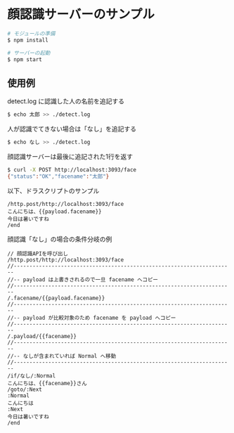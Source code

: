 # 顔認識サーバーのサンプル

```sh
# モジュールの準備
$ npm install

# サーバーの起動
$ npm start
```

## 使用例

detect.log に認識した人の名前を追記する

```sh
$ echo 太郎 >> ./detect.log
```

人が認識でてきない場合は「なし」を追記する

```sh
$ echo なし >> ./detect.log
```

顔認識サーバーは最後に追記された1行を返す

```sh
$ curl -X POST http://localhost:3093/face
{"status":"OK","facename":"太郎"}
```

以下、ドラスクリプトのサンプル

```
/http.post/http://localhost:3093/face
こんにちは、{{payload.facename}}
今日は暑いですね
/end
```

顔認識「なし」の場合の条件分岐の例

```
// 顔認識APIを呼び出し
/http.post/http://localhost:3093/face
//----------------------------------------------------------------------
//-- payload は上書きされるので一旦 facename へコピー
//----------------------------------------------------------------------
/.facename/{{payload.facename}}
//----------------------------------------------------------------------
//-- payload が比較対象のため facename を payload へコピー
//----------------------------------------------------------------------
/.payload/{{facename}}
//----------------------------------------------------------------------
//-- なしが含まれていれば Normal へ移動
//----------------------------------------------------------------------
/if/なし/:Normal
こんにちは、{{facename}}さん
/goto/:Next
:Normal
こんにちは
:Next
今日は暑いですね
/end
```

